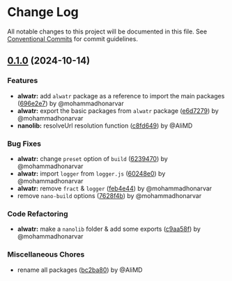 # Change Log

All notable changes to this project will be documented in this file.
See [Conventional Commits](https://conventionalcommits.org) for commit guidelines.

## [0.1.0](https://github.com/Alwatr/weaver/compare/v1.6.2...v0.1.0) (2024-10-14)

### Features

* **alwatr:** add `alwatr` package as  a reference to import the main packages ([696e2e7](https://github.com/Alwatr/weaver/commit/696e2e7e3558a614fa89bf719811010ac690bdac)) by @mohammadhonarvar
* **alwatr:** export the basic packages from `alwatr` package ([e6d7279](https://github.com/Alwatr/weaver/commit/e6d7279bf61f7f81691181d889adab95446ad26a)) by @mohammadhonarvar
* **nanolib:** resolveUrl resolution function ([c8fd649](https://github.com/Alwatr/weaver/commit/c8fd6499aea4cc2b0b77ca6c0da1e1007195a7e9)) by @AliMD

### Bug Fixes

* **alwatr:** change `preset` option of `build` ([6239470](https://github.com/Alwatr/weaver/commit/6239470c86d3fb0019b870b7ebe52cf4997913b1)) by @mohammadhonarvar
* **alwatr:** import `logger` from `logger.js` ([60248e0](https://github.com/Alwatr/weaver/commit/60248e0709e48efb519895eb3629b8e07aeffb3a)) by @mohammadhonarvar
* **alwatr:** remove `fract` & `logger` ([feb4e44](https://github.com/Alwatr/weaver/commit/feb4e44c34c5a4a02259e9b78c05508f8625f02b)) by @mohammadhonarvar
* remove `nano-build` options ([7628f4b](https://github.com/Alwatr/weaver/commit/7628f4b1aedb63c683e96a8de77722384359d7e6)) by @mohammadhonarvar

### Code Refactoring

* **alwatr:** make a `nanolib` folder & add some exports ([c9aa58f](https://github.com/Alwatr/weaver/commit/c9aa58fafd236b027f3a850b3f0cb0ff45b95220)) by @mohammadhonarvar

### Miscellaneous Chores

* rename all packages ([bc2ba80](https://github.com/Alwatr/weaver/commit/bc2ba80c9ae1cc9bfbb66d7ba1ae512bff73bf42)) by @AliMD
